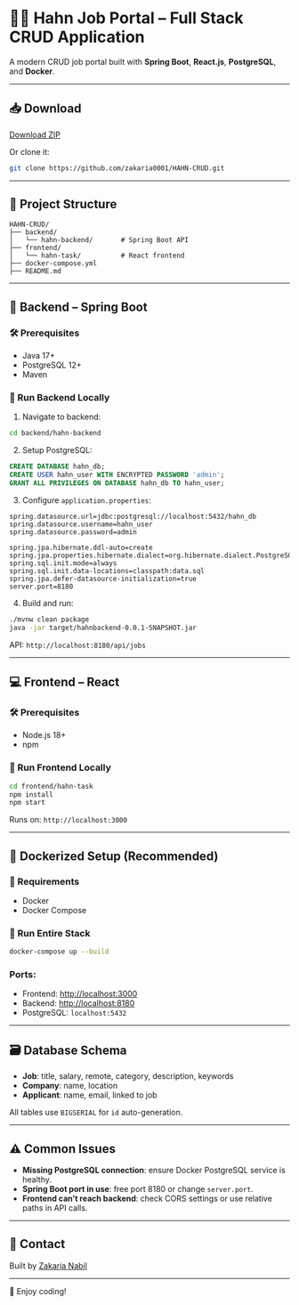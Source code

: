 # 🧑‍💼 Hahn Job Portal – Full Stack CRUD Application

A modern CRUD job portal built with **Spring Boot**, **React.js**, **PostgreSQL**, and **Docker**.

---

## 📥 Download

[Download ZIP](https://github.com/zakaria0001/HAHN-CRUD/archive/refs/heads/main.zip)

Or clone it:

```bash
git clone https://github.com/zakaria0001/HAHN-CRUD.git
```

---

## 📁 Project Structure

```
HAHN-CRUD/
├── backend/
│   └── hahn-backend/       # Spring Boot API
├── frontend/
│   └── hahn-task/          # React frontend
├── docker-compose.yml
├── README.md
```

---

## 🧠 Backend – Spring Boot

### 🛠️ Prerequisites

- Java 17+
- PostgreSQL 12+
- Maven

### 🚀 Run Backend Locally

1. Navigate to backend:

```bash
cd backend/hahn-backend
```

2. Setup PostgreSQL:

```sql
CREATE DATABASE hahn_db;
CREATE USER hahn_user WITH ENCRYPTED PASSWORD 'admin';
GRANT ALL PRIVILEGES ON DATABASE hahn_db TO hahn_user;
```

3. Configure `application.properties`:

```properties
spring.datasource.url=jdbc:postgresql://localhost:5432/hahn_db
spring.datasource.username=hahn_user
spring.datasource.password=admin

spring.jpa.hibernate.ddl-auto=create
spring.jpa.properties.hibernate.dialect=org.hibernate.dialect.PostgreSQLDialect
spring.sql.init.mode=always
spring.sql.init.data-locations=classpath:data.sql
spring.jpa.defer-datasource-initialization=true
server.port=8180
```

4. Build and run:

```bash
./mvnw clean package
java -jar target/hahnbackend-0.0.1-SNAPSHOT.jar
```

API: `http://localhost:8180/api/jobs`

---

## 💻 Frontend – React

### 🛠️ Prerequisites

- Node.js 18+
- npm

### 🚀 Run Frontend Locally

```bash
cd frontend/hahn-task
npm install
npm start
```

Runs on: `http://localhost:3000`

---

## 🐳 Dockerized Setup (Recommended)

### 🧰 Requirements

- Docker
- Docker Compose

### 🚀 Run Entire Stack

```bash
docker-compose up --build
```

### Ports:

- Frontend: [http://localhost:3000](http://localhost:3000)
- Backend: [http://localhost:8180](http://localhost:8180)
- PostgreSQL: `localhost:5432`

---

## 🗃️ Database Schema

- **Job**: title, salary, remote, category, description, keywords
- **Company**: name, location
- **Applicant**: name, email, linked to job

All tables use `BIGSERIAL` for `id` auto-generation.

---

## ⚠️ Common Issues

- **Missing PostgreSQL connection**: ensure Docker PostgreSQL service is healthy.
- **Spring Boot port in use**: free port 8180 or change `server.port`.
- **Frontend can’t reach backend**: check CORS settings or use relative paths in API calls.

---

## 📩 Contact

Built by [Zakaria Nabil](mailto:zakarianabil68@gmail.com)

---

🎉 Enjoy coding!